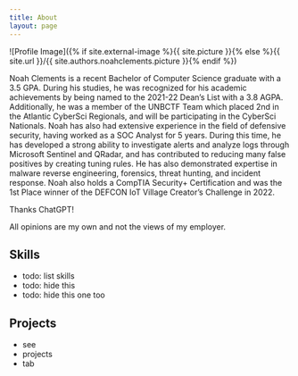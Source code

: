 ```yaml
---
title: About
layout: page
---
```

![Profile Image]({% if site.external-image %}{{ site.picture }}{% else %}{{ site.url }}/{{ site.authors.noahclements.picture }}{% endif %})

<p>Noah Clements is a recent Bachelor of Computer Science graduate with a 3.5 GPA. During his studies, he was recognized for his academic achievements by being named to the 2021-22 Dean’s List with a 3.8 AGPA. Additionally, he was a member of the UNBCTF Team which placed 2nd in the Atlantic CyberSci Regionals, and will be participating in the CyberSci Nationals.
Noah has also had extensive experience in the field of defensive security, having worked as a SOC Analyst for 5 years. During this time, he has developed a strong ability to investigate alerts and analyze logs through Microsoft Sentinel and QRadar, and has contributed to reducing many false positives by creating tuning rules. He has also demonstrated expertise in malware reverse engineering, forensics, threat hunting, and incident response. Noah also holds a CompTIA Security+ Certification and was the 1st Place winner of the DEFCON IoT Village Creator’s Challenge in 2022.</p>

<p>Thanks ChatGPT!</p>

<p>All opinions are my own and not the views of my employer.</p>

<h2>Skills</h2>

<ul class="skill-list">
	<li>todo: list skills</li>
	<li>todo: hide this</li>
	<li>todo: hide this one too</li>
</ul>

<h2>Projects</h2>

<ul>
	<li>see</li>
	<li>projects</li>
	<li>tab</li>
</ul>
